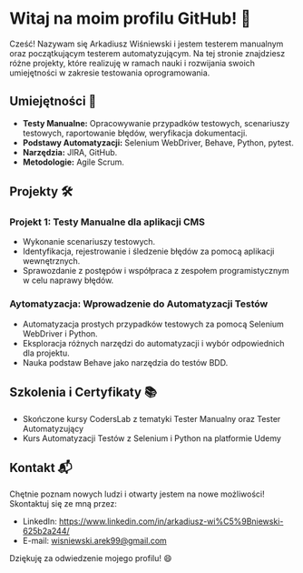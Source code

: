 # Witaj na moim profilu GitHub! 👋

Cześć! Nazywam się Arkadiusz Wiśniewski i jestem testerem manualnym oraz początkującym testerem automatyzującym. Na tej stronie znajdziesz różne projekty, które realizuję w ramach nauki i rozwijania swoich umiejętności w zakresie testowania oprogramowania.

## Umiejętności 💪

- **Testy Manualne:** Opracowywanie przypadków testowych, scenariuszy testowych, raportowanie błędów, weryfikacja dokumentacji.
- **Podstawy Automatyzacji:** Selenium WebDriver, Behave, Python, pytest.
- **Narzędzia:** JIRA, GitHub.
- **Metodologie:** Agile Scrum.

## Projekty 🛠️

### Projekt 1: Testy Manualne dla aplikacji CMS
- Wykonanie scenariuszy testowych.
- Identyfikacja, rejestrowanie i śledzenie błędów za pomocą aplikacji wewnętrznych.
- Sprawozdanie z postępów i współpraca z zespołem programistycznym w celu naprawy błędów.

### Aytomatyzacja: Wprowadzenie do Automatyzacji Testów
- Automatyzacja prostych przypadków testowych za pomocą Selenium WebDriver i Python.
- Eksploracja różnych narzędzi do automatyzacji i wybór odpowiednich dla projektu.
- Nauka podstaw Behave jako narzędzia do testów BDD.


## Szkolenia i Certyfikaty 📚

- Skończone kursy CodersLab z tematyki Tester Manualny oraz Tester Automatyzujący
- Kurs Automatyzacji Testów z Selenium i Python na platformie Udemy

## Kontakt 📬

Chętnie poznam nowych ludzi i otwarty jestem na nowe możliwości! Skontaktuj się ze mną przez:
- LinkedIn: https://www.linkedin.com/in/arkadiusz-wi%C5%9Bniewski-625b2a244/
- E-mail: wisniewski.arek99@gmail.com	

Dziękuję za odwiedzenie mojego profilu! 😄
